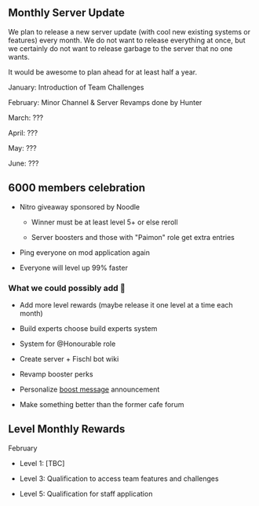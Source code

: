 ## Monthly Server Update

We plan to release a new server update (with cool new existing systems or features) every month. We do not want to release everything at once, but we certainly do not want to release garbage to the server that no one wants.

It would be awesome to plan ahead for at least half a year.

January: Introduction of Team Challenges

February: Minor Channel & Server Revamps done by Hunter

March: ???

April: ???

May: ???

June: ??? 

## 6000 members celebration

* Nitro giveaway sponsored by Noodle

    * Winner must be at least level 5+ or else reroll

    * Server boosters and those with "Paimon" role get extra entries

* Ping everyone on mod application again

* Everyone will level up 99% faster

### What we could possibly add 👀

* Add more level rewards (maybe release it one level at a time each month)

* Build experts choose build experts system

* System for @Honourable role 

* Create server + Fischl bot wiki

* Revamp booster perks

* Personalize [boost message](https://discord.com/channels/717029019270381578/758138642832162836) announcement

* Make something better than the former cafe forum

## Level Monthly Rewards

February

* Level 1: [TBC]

* Level 3: Qualification to access team features and challenges

* Level 5: Qualification for staff application

